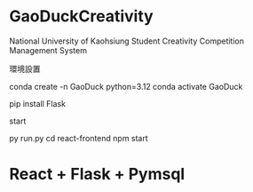 # GaoDuckCreativity
National University of Kaohsiung Student Creativity Competition Management System


環境設置

conda create -n GaoDuck python=3.12
conda activate GaoDuck

pip install Flask



start

py run.py
cd react-frontend
npm start
# React + Flask + Pymsql
